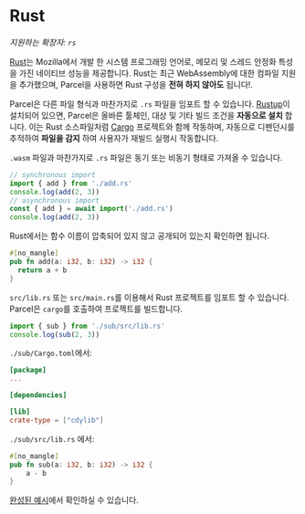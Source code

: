 # Rust

_지원하는 확장자: `rs`_

[Rust](https://www.rust-lang.org)는 Mozilla에서 개발 한 시스템 프로그래밍 언어로, 메모리 및 스레드 안정화 특성을 가진 네이티브 성능을 제공합니다. Rust는 최근 WebAssembly에 대한 컴파일 지원을 추가했으며, Parcel을 사용하면 Rust 구성을 **전혀 하지 않아도** 됩니다!.

Parcel은 다른 파일 형식과 마찬가지로 `.rs` 파일을 임포트 할 수 있습니다. [Rustup](https://rustup.rs)이 설치되어 있으면, Parcel은 올바른 툴체인, 대상 및 기타 빌드 조건을 **자동으로 설치** 합니다. 이는 Rust 소스파일처럼 [Cargo](https://github.com/rust-lang/cargo) 프로젝트와 함께 작동하며, 자동으로 디펜던시를 추적하여 **파일을 감지** 하여 사용자가 재빌드 실행시 작동합니다.

`.wasm` 파일과 마찬가지로 `.rs` 파일은 동기 또는 비동기 형태로 가져올 수 있습니다.

```js
// synchronous import
import { add } from './add.rs'
console.log(add(2, 3))
// asynchronous import
const { add } = await import('./add.rs')
console.log(add(2, 3))
```

Rust에서는 함수 이름이 압축되어 있지 않고 공개되어 있는지 확인하면 됩니다.

```rs
#[no_mangle]
pub fn add(a: i32, b: i32) -> i32 {
  return a + b
}
```

`src/lib.rs` 또는 `src/main.rs`를 이용해서 Rust 프로젝트를 임포트 할 수 있습니다. Parcel은 `cargo`를 호출하여 프로젝트를 빌드합니다.

```js
import { sub } from './sub/src/lib.rs'
console.log(sub(2, 3))
```

`./sub/Cargo.toml`에서:

```toml
[package]
...

[dependencies]

[lib]
crate-type = ["cdylib"]
```

`./sub/src/lib.rs` 에서:

```rust
#[no_mangle]
pub fn sub(a: i32, b: i32) -> i32 {
    a - b
}
```

[완성된 예시](https://github.com/parcel-bundler/examples/tree/master/rust-cargo)에서 확인하실 수 있습니다.
